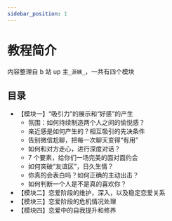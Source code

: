 ```yaml
---
sidebar_position: 1
---
```


# 教程简介

内容整理自 b 站 up 主`_源姨_`，一共有四个模块

## 目录

- 【模块一】“吸引力”的展示和“好感”的产生
  - 氛围：如何持续制造两个人之间的愉悦感？
  - 亲近感是如何产生的？相互吸引的先决条件
  - 告别微信尬聊，把每一次聊天变得“有用”
  - 如何和对方走心，进行深度对话？
  - 7 个要素，给你们一场完美的面对面约会
  - 如何突破“友谊区”，日久生情？
  - 你真的会表白吗？如何正确的主动出击？
  - 如何判断一个人是不是真的喜欢你？
- 【模块二】恋爱阶段的维护，深入，以及稳定恋爱关系
- 【模块三】恋爱阶段的危机情况处理
- 【模块四】恋爱中的自我提升和修养
